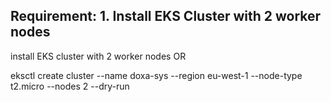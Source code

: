 
Requirement: 1. Install EKS Cluster with 2 worker nodes
-------------------------------------------------------

 install EKS cluster with 2 worker nodes 
          OR
   
 eksctl create cluster --name doxa-sys --region eu-west-1 --node-type t2.micro --nodes 2 --dry-run